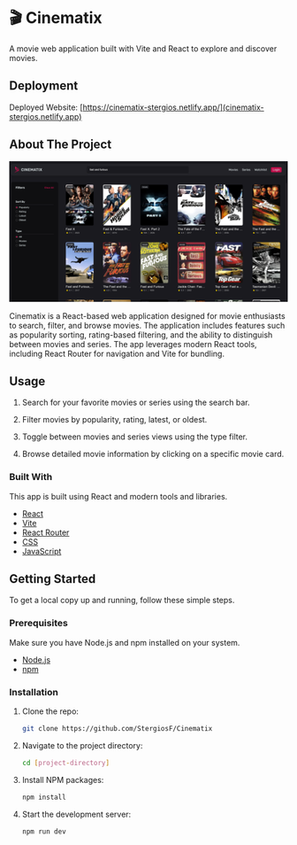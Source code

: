 
# 🎬 Cinematix

A movie web application built with Vite and React to explore and discover movies.

## Deployment

Deployed Website: [https://cinematix-stergios.netlify.app/](cinematix-stergios.netlify.app)

## About The Project

[![Results Page Preview](previews/results_page.png)](https://cinematix-stergios.netlify.app)

Cinematix is a React-based web application designed for movie enthusiasts to search, filter, and browse movies. The application includes features such as popularity sorting, rating-based filtering, and the ability to distinguish between movies and series. The app leverages modern React tools, including React Router for navigation and Vite for bundling.

## Usage

1. Search for your favorite movies or series using the search bar.

2. Filter movies by popularity, rating, latest, or oldest.

3. Toggle between movies and series views using the type filter.

4. Browse detailed movie information by clicking on a specific movie card.

### Built With

This app is built using React and modern tools and libraries.

- [React](https://reactjs.org/)
- [Vite](https://vitejs.dev/)
- [React Router](https://reactrouter.com/)
- [CSS](https://developer.mozilla.org/en-US/docs/Web/CSS)
- [JavaScript](https://developer.mozilla.org/en-US/docs/Web/JavaScript)

## Getting Started

To get a local copy up and running, follow these simple steps.

### Prerequisites

Make sure you have Node.js and npm installed on your system.

- [Node.js](https://nodejs.org/)
- [npm](https://www.npmjs.com/)

### Installation

1. Clone the repo:

   ```bash
   git clone https://github.com/StergiosF/Cinematix
   ```

2. Navigate to the project directory:

   ```bash
   cd [project-directory]
   ```

3. Install NPM packages:

   ```bash
   npm install
   ```

4. Start the development server:

   ```bash
   npm run dev
   ```
